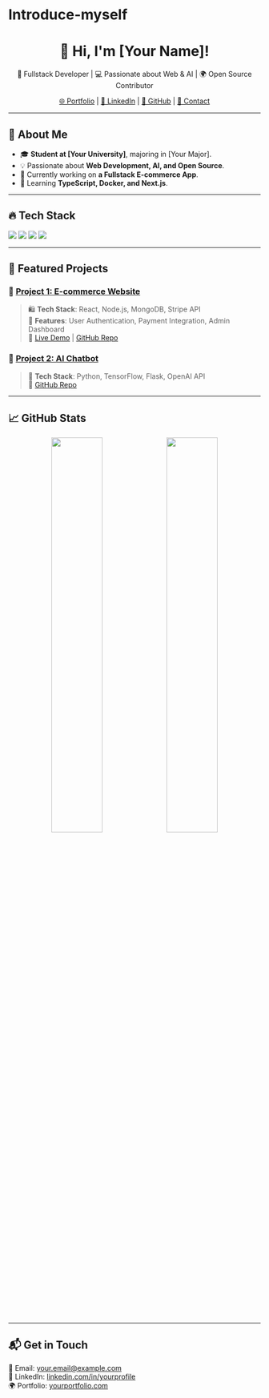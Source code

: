 # Introduce-myself
<h1 align="center">👋 Hi, I'm [Your Name]!</h1>

<p align="center">
  🚀 Fullstack Developer | 💻 Passionate about Web & AI | 🌍 Open Source Contributor
</p>

<p align="center">
  <a href="https://yourportfolio.com">🌐 Portfolio</a> |
  <a href="https://linkedin.com/in/yourprofile">🔗 LinkedIn</a> |
  <a href="https://github.com/yourusername">🐙 GitHub</a> |
  <a href="mailto:your.email@example.com">📧 Contact</a>
</p>

---

## 🚀 About Me  
- 🎓 **Student at [Your University]**, majoring in [Your Major].  
- 💡 Passionate about **Web Development, AI, and Open Source**.  
- 🔭 Currently working on **a Fullstack E-commerce App**.  
- 🌱 Learning **TypeScript, Docker, and Next.js**.  

---

## 🔥 Tech Stack  
<p align="left">
  <img src="https://img.shields.io/badge/Frontend-ReactJS-blue?style=for-the-badge&logo=react" />
  <img src="https://img.shields.io/badge/Backend-Node.js-green?style=for-the-badge&logo=node.js" />
  <img src="https://img.shields.io/badge/Database-PostgreSQL-blue?style=for-the-badge&logo=postgresql" />
  <img src="https://img.shields.io/badge/Cloud-Firebase-yellow?style=for-the-badge&logo=firebase" />
</p>

---

## 📂 Featured Projects  
### 🌟 [Project 1: E-commerce Website](https://github.com/yourusername/ecommerce-app)  
> 🛍 **Tech Stack**: React, Node.js, MongoDB, Stripe API  
> 🚀 **Features**: User Authentication, Payment Integration, Admin Dashboard  
> 🔗 [Live Demo](https://yourprojectdemo.com) | [GitHub Repo](https://github.com/yourusername/ecommerce-app)

### 📌 [Project 2: AI Chatbot](https://github.com/yourusername/ai-chatbot)  
> 🤖 **Tech Stack**: Python, TensorFlow, Flask, OpenAI API  
> 🔗 [GitHub Repo](https://github.com/yourusername/ai-chatbot)

---

## 📈 GitHub Stats  
<p align="center">
  <img src="https://github-readme-stats.vercel.app/api?username=yourusername&show_icons=true&theme=radical" width="45%" />
  <img src="https://github-readme-streak-stats.herokuapp.com/?user=yourusername&theme=radical" width="45%" />
</p>

---

## 📬 Get in Touch  
📧 Email: your.email@example.com  
💼 LinkedIn: [linkedin.com/in/yourprofile](https://linkedin.com/in/yourprofile)  
🌍 Portfolio: [yourportfolio.com](https://yourportfolio.com)  
